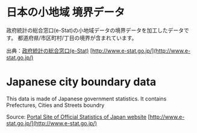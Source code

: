 # 日本の小地域 境界データ
政府統計の総合窓口(e-Stat)の小地域データの境界データを加工したデータです。
都道府県/市区町村/丁目の境界が含まれています。

出典：[政府統計の総合窓口(e-Stat)](http://www.e-stat.go.jp/) [http://www.e-stat.go.jp/](http://www.e-stat.go.jp/)

# Japanese city boundary data
This data is made of Japanese government statistics.
It contains Prefectures, Cities and Streets boundry

Source: [Portal Site of Official Statistics of Japan website](http://www.e-stat.go.jp/) [http://www.e-stat.go.jp/](http://www.e-stat.go.jp/)
